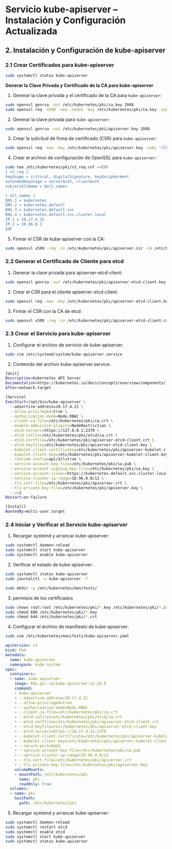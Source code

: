 # Servicio kube-apiserver – Instalación y Configuración Actualizada


## 2. Instalación y Configuración de kube-apiserver

### 2.1 Crear Certificados para kube-apiserver


```bash
sudo systemctl status kube-apiserver
```

**Generar la Clave Privada y Certificado de la CA para kube-apiserver**

1. Generar la clave privada y el certificado de la CA para `kube-apiserver`:

```bash
sudo openssl genrsa -out /etc/kubernetes/pki/ca.key 2048
sudo openssl req -x509 -new -nodes -key /etc/kubernetes/pki/ca.key -subj "/CN=kubernetes-ca" -days 365 -out /etc/kubernetes/pki/ca.crt
```

2. Generar la clave privada para `kube-apiserver`:


```bash
sudo openssl genrsa -out /etc/kubernetes/pki/apiserver.key 2048
```

3. Crear la solicitud de firma de certificado (CSR) para `kube-apiserver`:

```bash
sudo openssl req -new -key /etc/kubernetes/pki/apiserver.key -subj "/CN=kube-apiserver" -out /etc/kubernetes/pki/apiserver.csr
```

4. Crear el archivo de configuración de OpenSSL para `kube-apiserver`:

```bash
sudo tee /etc/kubernetes/pki/v3_req.cnf <<EOF
[ v3_req ]
keyUsage = critical, digitalSignature, keyEncipherment
extendedKeyUsage = serverAuth, clientAuth
subjectAltName = @alt_names

[ alt_names ]
DNS.1 = kubernetes
DNS.2 = kubernetes.default
DNS.3 = kubernetes.default.svc
DNS.4 = kubernetes.default.svc.cluster.local
IP.1 = 10.17.4.22
IP.2 = 10.96.0.1
EOF
```


5. Firmar el CSR de kube-apiserver con la CA:

   
```bash
sudo openssl x509 -req -in /etc/kubernetes/pki/apiserver.csr -CA /etc/kubernetes/pki/ca.crt -CAkey /etc/kubernetes/pki/ca.key -CAcreateserial -out /etc/kubernetes/pki/apiserver.crt -days 365 -extensions v3_req -extfile /etc/kubernetes/pki/v3_req.cnf
```

### 2.2 Generar el Certificado de Cliente para etcd

1. Generar la clave privada para apiserver-etcd-client:


```bash
sudo openssl genrsa -out /etc/kubernetes/pki/apiserver-etcd-client.key 2048
```


2. Crear el CSR para el cliente apiserver-etcd-client:

```bash
sudo openssl req -new -key /etc/kubernetes/pki/apiserver-etcd-client.key -subj "/CN=apiserver-etcd-client" -out /etc/kubernetes/pki/apiserver-etcd-client.csr
```



3. Firmar el CSR con la CA de etcd:

```bash
sudo openssl x509 -req -in /etc/kubernetes/pki/apiserver-etcd-client.csr -CA /etc/kubernetes/pki/etcd/ca.crt -CAkey /etc/kubernetes/pki/etcd/ca.key -CAcreateserial -out /etc/kubernetes/pki/apiserver-etcd-client.crt -days 365
```


### 2.3 Crear el Servicio para kube-apiserver

1. Configurar el archivo de servicio de kube-apiserver:
  
```bash
sudo vim /etc/systemd/system/kube-apiserver.service
```

2. Contenido del archivo kube-apiserver.service:


```bash
[Unit]
Description=Kubernetes API Server
Documentation=https://kubernetes.io/docs/concepts/overview/components/
After=network.target

[Service]
ExecStart=/opt/bin/kube-apiserver \
  --advertise-address=10.17.4.21 \
  --allow-privileged=true \
  --authorization-mode=Node,RBAC \
  --client-ca-file=/etc/kubernetes/pki/ca.crt \
  --enable-admission-plugins=NodeRestriction \
  --etcd-servers=https://127.0.0.1:2379 \
  --etcd-cafile=/etc/kubernetes/pki/etcd/ca.crt \
  --etcd-certfile=/etc/kubernetes/pki/apiserver-etcd-client.crt \
  --etcd-keyfile=/etc/kubernetes/pki/apiserver-etcd-client.key \
  --kubelet-client-certificate=/etc/kubernetes/pki/apiserver-kubelet-client.crt \
  --kubelet-client-key=/etc/kubernetes/pki/apiserver-kubelet-client.key \
  --runtime-config=api/all=true \
  --service-account-key-file=/etc/kubernetes/pki/sa.pub \
  --service-account-signing-key-file=/etc/kubernetes/pki/sa.key \
  --service-account-issuer=https://kubernetes.default.svc.cluster.local \
  --service-cluster-ip-range=10.96.0.0/12 \
  --tls-cert-file=/etc/kubernetes/pki/apiserver.crt \
  --tls-private-key-file=/etc/kubernetes/pki/apiserver.key \
  --v=2
Restart=on-failure

[Install]
WantedBy=multi-user.target
```

### 2.4 Iniciar y Verificar el Servicio kube-apiserver

1. Recargar systemd y arrancar kube-apiserver:

```bash
sudo systemctl daemon-reload
sudo systemctl start kube-apiserver
sudo systemctl enable kube-apiserver
```

2. Verificar el estado de kube-apiserver:

```bash
sudo systemctl status kube-apiserver
sudo journalctl -u kube-apiserver -f
```


```bash
sudo mkdir -p /etc/kubernetes/manifests/
```


3. permisos de los certificados

```bash
sudo chown root:root /etc/kubernetes/pki/*.key /etc/kubernetes/pki/*.crt
sudo chmod 600 /etc/kubernetes/pki/*.key
sudo chmod 644 /etc/kubernetes/pki/*.crt
```

4. Configurar el archivo de manifiesto de kube-apiserver:
  

```bash
sudo vim /etc/kubernetes/manifests/kube-apiserver.yaml
```

```yaml
apiVersion: v1
kind: Pod
metadata:
  name: kube-apiserver
  namespace: kube-system
spec:
  containers:
  - name: kube-apiserver
    image: k8s.gcr.io/kube-apiserver:v1.20.0
    command:
    - kube-apiserver
    - --advertise-address=10.17.4.21
    - --allow-privileged=true
    - --authorization-mode=Node,RBAC
    - --client-ca-file=/etc/kubernetes/pki/ca.crt
    - --etcd-cafile=/etc/kubernetes/pki/etcd/ca.crt
    - --etcd-certfile=/etc/kubernetes/pki/apiserver-etcd-client.crt
    - --etcd-keyfile=/etc/kubernetes/pki/apiserver-etcd-client.key
    - --etcd-servers=https://10.17.4.21:2379
    - --kubelet-client-certificate=/etc/kubernetes/pki/apiserver-kubelet-client.crt
    - --kubelet-client-key=/etc/kubernetes/pki/apiserver-kubelet-client.key
    - --secure-port=6443
    - --service-account-key-file=/etc/kubernetes/pki/sa.pub
    - --service-cluster-ip-range=10.96.0.0/12
    - --tls-cert-file=/etc/kubernetes/pki/apiserver.crt
    - --tls-private-key-file=/etc/kubernetes/pki/apiserver.key
    volumeMounts:
    - mountPath: /etc/kubernetes/pki
      name: pki
      readOnly: true
  volumes:
  - name: pki
    hostPath:
      path: /etc/kubernetes/pki
```


5. Recargar systemd y arrancar kube-apiserver:

```bash
sudo systemctl daemon-reload
sudo systemctl restart etcd
sudo systemctl enable etcd
sudo systemctl start kube-apiserver
sudo systemctl status kube-apiserver
```
